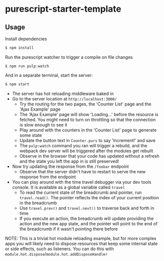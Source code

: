 # purescript-starter-template

## Usage

Install dependencies

```bash
$ npm install
```

Run the purescript watcher to trigger a compile on file changes

```
$ npm run pulp:watch
```

And in a separate terminal, start the server:

```bash
$ npm start
```

- The server has hot reloading middleware baked in
- Go to the server location at `http://localhost:3000/`
  - Try the routing for the two pages, the 'Counter List' page and the 'Ajax Example' page
  - The 'Ajax Example' page will show 'Loading...' before the resource is fetched. You might need to turn on throttling so 
    that the connection is slow enough to see it
  - Play around with the counters in the 'Counter List' page to generate some state
  - Update the button text in `Counter.purs` to say 'Increment!' and save
  - The `pulp:watch` command you ran will trigger a rebuild, and the webpack dev server will be triggered after the 
    modules get rebuilt
  - Observe in the browser that your code has updated without a refresh and the state you left the app in is still preserved!
- Now try updating the response from the `/foobar` endpoint
  - Observe that the server didn't have to restart to serve the new response from the endpoint
- You can play around with the time travel debugger via your dev tools console. It is available as a global variable 
  called `travel`
  - To read the current state of the breadcrumb and pointer, run `travel.read()`. The pointer reflects the index of 
    your current position in the breadcrumb
  - Use `travel.prev()` and `travel.next()` to traverse back and forth in time
  - If you execute an action, the breadcrumb will update providing the action and the new app state, and the pointer will 
    point to the end of the breadcrumb if it wasn't pointing there before

NOTE: This is a trivial hot module reloading example, but for more complex apps you will likely need to dispose resources 
that keep some internal state or side effects, such as listeners. You can do this with `module.hot.dispose`/`module.hot.addDisposeHandler`
